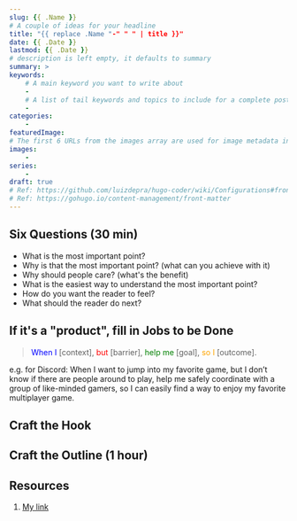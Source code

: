 ```yaml
---
slug: {{ .Name }}
# A couple of ideas for your headline
title: "{{ replace .Name "-" " " | title }}"
date: {{ .Date }}
lastmod: {{ .Date }}
# description is left empty, it defaults to summary
summary: >
keywords:
    # A main keyword you want to write about
    -
    # A list of tail keywords and topics to include for a complete post
    -
categories:
    -
featuredImage:
# The first 6 URLs from the images array are used for image metadata in the OpenGraph internal hugo template
images:
    -
series:
    -
draft: true
# Ref: https://github.com/luizdepra/hugo-coder/wiki/Configurations#front-matter
# Ref: https://gohugo.io/content-management/front-matter
---
```


## Six Questions (30 min)

- What is the most important point?
- Why is that the most important point? (what can you achieve with it)
- Why should people care? (what's the benefit)
- What is the easiest way to understand the most important point?
- How do you want the reader to feel?
- What should the reader do next?

## If it's a "product", fill in Jobs to be Done

> <span style="color:blue">When I</span> [context],
<span style="color:red">but</span> [barrier],
<span style="color:green">help me</span> [goal],
<span style="color:orange">so I</span> [outcome].

e.g. for Discord: When I want to jump into my favorite game, but I don’t know if there are people around to play, help me safely coordinate with a group of like-minded gamers, so I can easily find a way to enjoy my favorite multiplayer game.

## Craft the Hook

## Craft the Outline (1 hour)
<!-- bullet points or headlines and subheadlines -->

## Resources

<!-- A list of external sites you can link to -->
1. [My link](url)
